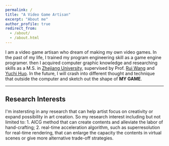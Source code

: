 ```yaml
---
permalink: /
title: "A Video Game Artisan"
excerpt: "About me"
author_profile: true
redirect_from: 
  - /about/
  - /about.html
---
```


I am a video game artisan who dream of making my own video games. In the past of my life, I trained my program engineering skill as a game engine programer. then I acquired computer graphic knowledge and researching skills as a M.S. in [Zhejiang University](https://www.zju.edu.cn/english/), supervised by Prof. [Rui Wang](http://www.cad.zju.edu.cn/home/rwang/) and [Yuchi Huo](https://person.zju.edu.cn/en/yuchihuo). In the future, I will crash into different thought and technique that outside the computer and sketch out the shape of **MY GAME**.

---
## Research Interests

I'm instersting in any research that can help artist focus on creativity or expand possibility in art creation. So my research interest including but not limited to: 1. AICG method that can create contents and alleviate the labor of hand-crafting; 2. real-time acceleration algorithm, such as superresolution for real-time rendering, that can enlarge the capacity the contents in virtual scenes or give more alternative trade-off strategies.